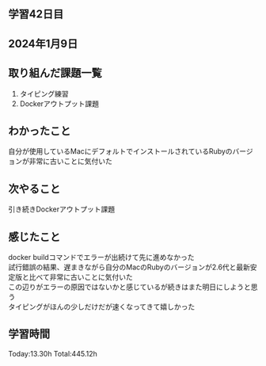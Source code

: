 ## 学習42日目
## 2024年1月9日
## 取り組んだ課題一覧
1. タイピング練習
1. Dockerアウトプット課題
## わかったこと
自分が使用しているMacにデフォルトでインストールされているRubyのバージョンが非常に古いことに気付いた
## 次やること
引き続きDockerアウトプット課題
## 感じたこと
docker buildコマンドでエラーが出続けて先に進めなかった<br>試行錯誤の結果、遅まきながら自分のMacのRubyのバージョンが2.6代と最新安定版と比べて非常に古いことに気付いた<br>
この辺りがエラーの原因ではないかと感じているが続きはまた明日にしようと思う<br>
タイピングがほんの少しだけだが速くなってきて嬉しかった
## 学習時間
 Today:13.30h
 Total:445.12h
